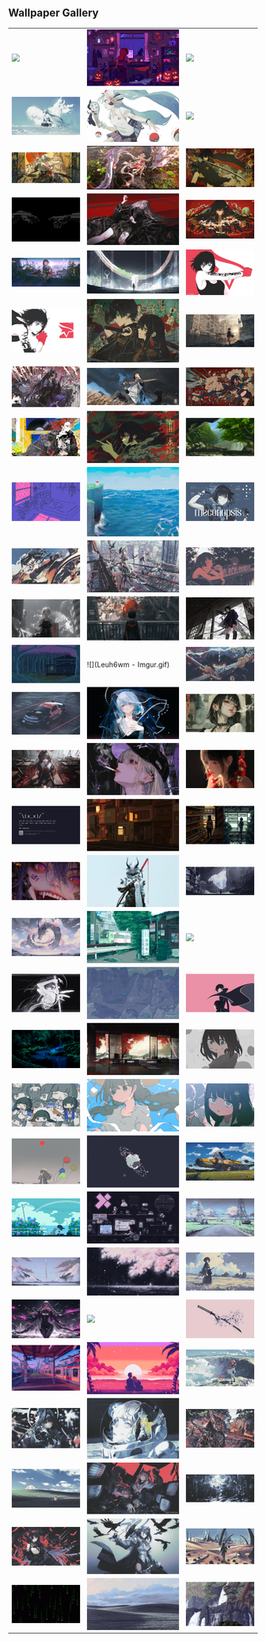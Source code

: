 ## Wallpaper Gallery

|   |   |   |
| --- | --- | --- |
| ![](0f2a2a_8f2f281bbefc4c7c9316ffcbadba19da~mv2.gif) | ![](0k6meqvps4h91.gif) | ![](103028879_p0_nord.png) |
| ![](111305987_p0_nord.jpg) | ![](111810017_p0_nord.jpg) | ![](1687163_aleha84_tree-in-the-clouds.gif) |
| ![](20250120_163824.jpg) | ![](20250203_004356.jpg) | ![](20250203_104028.jpg) |
| ![](20250211_172253.jpg) | ![](20250218_041523.jpg) | ![](20250301_021620.jpg) |
| ![](20250301_021625.jpg) | ![](20250324_161903.jpg) | ![](20250328_074851.jpg) |
| ![](20250328_074853.jpg) | ![](20250331_122958.jpg) | ![](20250418_164824.jpg) |
| ![](20250517_083646.jpg) | ![](20250517_083736.jpg) | ![](20250520_022830.jpg) |
| ![](20250520_092249.jpg) | ![](20250706_220915.jpg) | ![](775146.gif) |
| ![](869905.gif) | ![](Cliffs.webp) | ![](GN8evF-bsAAGsIg_nord.jpg) |
| ![](GTzzBxybwAIX8Dd_nord.jpeg) | ![](GUMenCvaYAAmlGt_nord.jpeg) | ![](GUl-1LQbEAAwTrW_nord.jpeg) |
| ![](GmpTv7HaAAAIuasdasdbh.jpg) | ![](GmpTv7HaAAAIubh.jpg) | ![](Gp3PdgkbIAAmsH7.jpg) |
| ![](Guy9tJ.gif) | ![](Leuh6wm - Imgur.gif) | ![](U87654ntitled.png) |
| ![](Un3567832titled.png) | ![](anime-girl-blue-hair-4k-wallpaper-uhdpaper.com-261@3@a.jpg) | ![](anime-girl-smoking-with-glasses-4k-wallpaper-uhdpaper.com-713@0@j.jpg) |
| ![](anime-girl-student-classroom-red-eye-4k-wallpaper-uhdpaper.com-750@3@a.jpg) | ![](anime-girl-with-cap-smoking-4k-wallpaper-uhdpaper.com-712@0@j.jpg) | ![](beautiful-sad-anime-girl-4k-wallpaper-uhdpaper.com-238@1@n.jpg) |
| ![](bsod.png) | ![](c03628e7339e0d492cdd077acb6a9e8f.gif) | ![](convenience-store.jpg) |
| ![](cyberpunk-anime-girl-with-fangs-tongue-out-4k-wallpaper-uhdpaper.com-136@2@a.jpg) | ![](demon-anime-girl-cyberpunk-warrior-4k-wallpaper-uhdpaper.com-128@2@a.jpg) | ![](desolate-city-2.jpg) |
| ![](dragon.jpg) | ![](f16311fd0c32786525f471c685bc516e.gif) | ![](gojo-jujutsu-kaisen-8k-wallpaper-uhdpaper.com-215@2@a.jpg) |
| ![](hot.jpg) | ![](images.steamusercontent.gif) | ![](lelouch.png) |
| ![](nft.gif) | ![](old-house-japan.jpg) | ![](osage4.png) |
| ![](osage5.png) | ![](osage6.png) | ![](osage7.png) |
| ![](osage8.png) | ![](pixel-earth.png) | ![](plane2.png) |
| ![](pqvHawy.gif) | ![](retro2_live.gif) | ![](road.jpg) |
| ![](rocket-launch.jpg) | ![](sakura-aura.jpg) | ![](samurai.jpg) |
| ![](sci-fi-anime-girl-4k-wallpaper-uhdpaper.com-250@0@k.jpg) | ![](sky.png) | ![](sword.jpg) |
| ![](train2.jpg) | ![](uwwte8wps4h91.gif) | ![](wallhaven-2yoyj9_nord.jpg) |
| ![](wallhaven-6dkrzx_nord.jpg) | ![](wallhaven-7pg1m9_nord.jpg) | ![](wallhaven-7pmrro_nord.jpg) |
| ![](wallhaven-7pxxj9_nord.jpg) | ![](wallhaven-d6o26m_nord.jpg) | ![](wallhaven-dpr6jl_nord.jpg) |
| ![](wallhaven-o566w7_nord.png) | ![](wallhaven-o5xrep_nord.jpg) | ![](wallhaven-vqg8v5_nord.jpg) |
| ![](wallpaper2you_199972.gif) | ![](windows-xp.jpg) | ![](xBJPpY.gif) |
